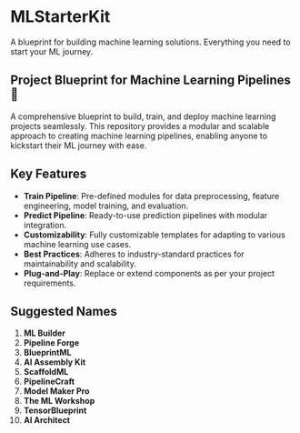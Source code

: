 # MLStarterKit
A blueprint for building machine learning solutions. Everything you need to start your ML journey.

## Project Blueprint for Machine Learning Pipelines 🚀

A comprehensive blueprint to build, train, and deploy machine learning projects seamlessly. This repository provides a modular and scalable approach to creating machine learning pipelines, enabling anyone to kickstart their ML journey with ease.

## Key Features
- **Train Pipeline**: Pre-defined modules for data preprocessing, feature engineering, model training, and evaluation.
- **Predict Pipeline**: Ready-to-use prediction pipelines with modular integration.
- **Customizability**: Fully customizable templates for adapting to various machine learning use cases.
- **Best Practices**: Adheres to industry-standard practices for maintainability and scalability.
- **Plug-and-Play**: Replace or extend components as per your project requirements.

## Suggested Names
1. **ML Builder**  
2. **Pipeline Forge**  
3. **BlueprintML**  
4. **AI Assembly Kit**  
5. **ScaffoldML**  
6. **PipelineCraft**  
7. **Model Maker Pro**  
8. **The ML Workshop**  
9. **TensorBlueprint**  
10. **AI Architect**  

